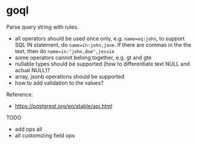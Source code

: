 # goql


Parse query string with rules.


- all operators should be used once only, e.g. `name=eq:john`, to support SQL IN statement, do `name=in:john,jane`. If there are commas in the the text, then do `name=in:"john,doe",jessie`
- some operators cannot belong together, e.g. gt and gte
- nullable types should be supported (how to differentiate text NULL and actual NULL)?
- array, jsonb operations should be supported
- how to add validation to the values?


Reference:
- https://postgrest.org/en/stable/api.html

TODO
- add ops all
- all customizing field ops

